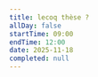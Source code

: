 ```yaml
---
title: lecoq thèse ?
allDay: false
startTime: 09:00
endTime: 12:00
date: 2025-11-18
completed: null
---
```

